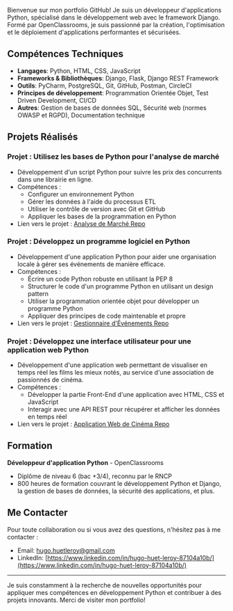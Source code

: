 Bienvenue sur mon portfolio GitHub! Je suis un développeur d'applications Python, spécialisé dans le développement web avec le framework Django. Formé par OpenClassrooms, je suis passionné par la création, l'optimisation et le déploiement d'applications performantes et sécurisées.

## Compétences Techniques

- **Langages**: Python, HTML, CSS, JavaScript
- **Frameworks & Bibliothèques**: Django, Flask, Django REST Framework
- **Outils**: PyCharm, PostgreSQL, Git, GitHub, Postman, CircleCI
- **Principes de développement**: Programmation Orientée Objet, Test Driven Development, CI/CD
- **Autres**: Gestion de bases de données SQL, Sécurité web (normes OWASP et RGPD), Documentation technique

## Projets Réalisés

### Projet : Utilisez les bases de Python pour l'analyse de marché
- Développement d'un script Python pour suivre les prix des concurrents dans une librairie en ligne.
- Compétences :
    * Configurer un environnement Python
    * Gérer les données à l'aide du processus ETL
    * Utiliser le contrôle de version avec Git et GitHub
    * Appliquer les bases de la programmation en Python
- Lien vers le projet : [Analyse de Marché Repo](https://github.com/hugohlr13/OCRP2)

### Projet : Développez un programme logiciel en Python
- Développement d'une application Python pour aider une organisation locale à gérer ses événements de manière efficace.
- Compétences :
    * Écrire un code Python robuste en utilisant la PEP 8
    * Structurer le code d'un programme Python en utilisant un design pattern
    * Utiliser la programmation orientée objet pour développer un programme Python
    * Appliquer des principes de code maintenable et propre
- Lien vers le projet : [Gestionnaire d'Événements Repo](https://github.com/hugohlr13/chess_manager_oc_python_p4)

### Projet : Développez une interface utilisateur pour une application web Python
- Développement d'une application web permettant de visualiser en temps réel les films les mieux notés, au service d'une association de passionnés de cinéma.
- Compétences :
    * Développer la partie Front-End d'une application avec HTML, CSS et JavaScript
    * Interagir avec une API REST pour récupérer et afficher les données en temps réel
- Lien vers le projet : [Application Web de Cinéma Repo](https://github.com/hugohlr13/ocr_p6_netflix)


## Formation

**Développeur d'application Python** - OpenClassrooms
- Diplôme de niveau 6 (bac +3/4), reconnu par le RNCP
- 800 heures de formation couvrant le développement Python et Django, la gestion de bases de données, la sécurité des applications, et plus.

## Me Contacter

Pour toute collaboration ou si vous avez des questions, n'hésitez pas à me contacter :
- Email: [hugo.huetleroy@gmail.com](mailto:hugo.huetleroy@gmail.com)
- LinkedIn: [https://www.linkedin.com/in/hugo-huet-leroy-87104a10b/](https://www.linkedin.com/in/hugo-huet-leroy-87104a10b/)

---

Je suis constamment à la recherche de nouvelles opportunités pour appliquer mes compétences en développement Python et contribuer à des projets innovants. Merci de visiter mon portfolio!
